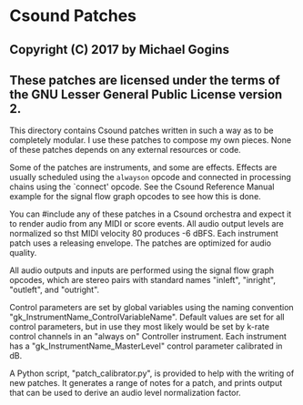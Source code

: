 # Csound Patches

## Copyright (C) 2017 by Michael Gogins
## These patches are licensed under the terms of the GNU Lesser General Public License version 2.

This directory contains Csound patches written in such a way as to be
completely modular. I use these patches to compose my own pieces. None of
these patches depends on any external resources or code.

Some of the patches are instruments, and some are effects. Effects are
usually scheduled using the `alwayson` opcode and connected in processing
chains using the `connect' opcode. See the Csound Reference Manual example
for the signal flow graph opcodes to see how this is done.

You can #include any of these patches in a Csound orchestra and expect it to
render audio from any MIDI or score events. All audio output levels are
normalized so thst MIDI velocity 80 produces -6 dBFS. Each instrument
patch uses a releasing envelope. The patches are optimized for audio quality.

All audio outputs and inputs are performed using the signal flow graph
opcodes, which are stereo pairs with standard names "inleft", "inright",
"outleft", and "outright".

Control parameters are set by global variables using the naming convention
"gk_InstrumentName_ControlVariableName". Default values are set for all
control parameters, but in use they most likely would be set by k-rate
control channels in an "always on" Controller instrument. Each instrument
has a "gk_InstrumentName_MasterLevel" control parameter calibrated in dB.

A Python script, "patch_calibrator.py", is provided to help with the writing
of new patches. It generates a range of notes for a patch, and prints output
that can be used to derive an audio level normalization factor.
